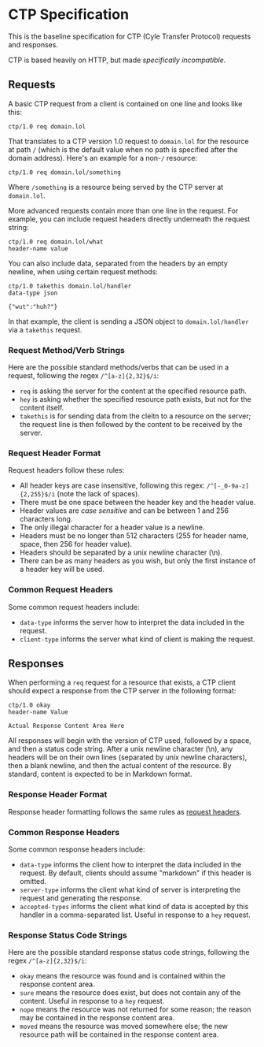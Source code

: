 # CTP Specification

This is the baseline specification for CTP (Cyle Transfer Protocol) requests and responses.

CTP is based heavily on HTTP, but made _specifically incompatible_.

## Requests

A basic CTP request from a client is contained on one line and looks like this:

    ctp/1.0 req domain.lol

That translates to a CTP version 1.0 request to `domain.lol` for the resource at path `/` (which is the default value when no path is specified after the domain address). Here's an example for a non-`/` resource:

    ctp/1.0 req domain.lol/something

Where `/something` is a resource being served by the CTP server at `domain.lol`.

More advanced requests contain more than one line in the request. For example, you can include request headers directly underneath the request string:

    ctp/1.0 req domain.lol/what
    header-name value

You can also include data, separated from the headers by an empty newline, when using certain request methods:

    ctp/1.0 takethis domain.lol/handler
    data-type json

    {"wut":"huh?"}

In that example, the client is sending a JSON object to `domain.lol/handler` via a `takethis` request.

### Request Method/Verb Strings

Here are the possible standard methods/verbs that can be used in a request, following the regex `/^[a-z]{2,32}$/i`:

- `req` is asking the server for the content at the specified resource path.
- `hey` is asking whether the specified resource path exists, but not for the content itself.
- `takethis` is for sending data from the cleitn to a resource on the server; the request line is then followed by the content to be received by the server.

### Request Header Format

Request headers follow these rules:

- All header keys are case insensitive, following this regex: `/^[-_0-9a-z]{2,255}$/i` (note the lack of spaces).
- There must be one space between the header key and the header value.
- Header values are _case sensitive_ and can be between 1 and 256 characters long.
- The only illegal character for a header value is a newline.
- Headers must be no longer than 512 characters (255 for header name, space, then 256 for header value).
- Headers should be separated by a unix newline character (\n).
- There can be as many headers as you wish, but only the first instance of a header key will be used.

### Common Request Headers

Some common request headers include:

- `data-type` informs the server how to interpret the data included in the request.
- `client-type` informs the server what kind of client is making the request.

## Responses

When performing a `req` request for a resource that exists, a CTP client should expect a response from the CTP server in the following format:

    ctp/1.0 okay
    header-name Value

    Actual Response Content Area Here

All responses will begin with the version of CTP used, followed by a space, and then a status code string. After a unix newline character (\n), any headers will be on their own lines (separated by unix newline characters), then a blank newline, and then the actual content of the resource. By standard, content is expected to be in Markdown format.

### Response Header Format

Response header formatting follows the same rules as [request headers](#request-header-format).

### Common Response Headers

Some common response headers include:

- `data-type` informs the client how to interpret the data included in the request. By default, clients should assume "markdown" if this header is omitted.
- `server-type` informs the client what kind of server is interpreting the request and generating the response.
- `accepted-types` informs the client what kind of data is accepted by this handler in a comma-separated list. Useful in response to a `hey` request.

### Response Status Code Strings

Here are the possible standard response status code strings, following the regex `/^[a-z]{2,32}$/i`:

- `okay` means the resource was found and is contained within the response content area.
- `sure` means the resource does exist, but does not contain any of the content. Useful in response to a `hey` request.
- `nope` means the resource was not returned for some reason; the reason may be contained in the response content area.
- `moved` means the resource was moved somewhere else; the new resource path will be contained in the response content area.
